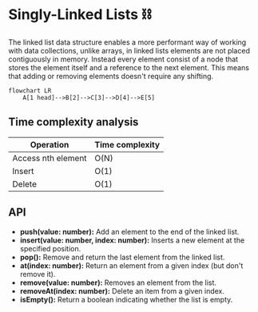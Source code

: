 # Singly-Linked Lists ⛓️

The linked list data structure enables a more performant way of working with data collections, unlike arrays, in linked lists elements are not placed contiguously in memory. Instead every element consist of a node that stores the element itself and a reference to the next element. This means that adding or removing elements doesn't require any shifting.

```mermaid
flowchart LR
    A[1 head]-->B[2]-->C[3]-->D[4]-->E[5]
```

## Time complexity analysis

| Operation          | Time complexity |
| ------------------ | --------------- |
| Access nth element | O(N)            |
| Insert             | O(1)            |
| Delete             | O(1)            |

## API

- **push(value: number):** Add an element to the end of the linked list.
- **insert(value: number, index: number):** Inserts a new element at the specified position.
- **pop():** Remove and return the last element from the linked list.
- **at(index: number):** Return an element from a given index (but don't remove it).
- **remove(value: number):** Removes an element from the list.
- **removeAt(index: number):** Delete an item from a given index.
- **isEmpty():** Return a boolean indicating whether the list is empty.
